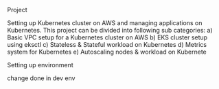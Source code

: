 Project

Setting up Kubernetes cluster on AWS and managing applications on Kubernetes. 
This project can be divided into following sub categories:
		a) Basic VPC setup for a Kubernetes cluster on AWS
  		b) EKS cluster setup using eksctl
                c) Stateless & Stateful workload on Kubernetes
                d) Metrics system for Kubernetes
                e) Autoscaling nodes & workload on Kubernete

Setting up environment

change done in dev env
